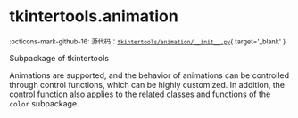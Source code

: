 # tkintertools.animation

<small>:octicons-mark-github-16: 源代码：[`tkintertools/animation/__init__.py`](https://github.com/Xiaokang2022/tkintertools/blob/3.0.0rc5/tkintertools/animation/__init__.py){ target='_blank' }</small>

Subpackage of tkintertools

Animations are supported, and the behavior of animations can be controlled through control
functions, which can be highly customized. In addition, the control function also applies to the
related classes and functions of the `color` subpackage.


